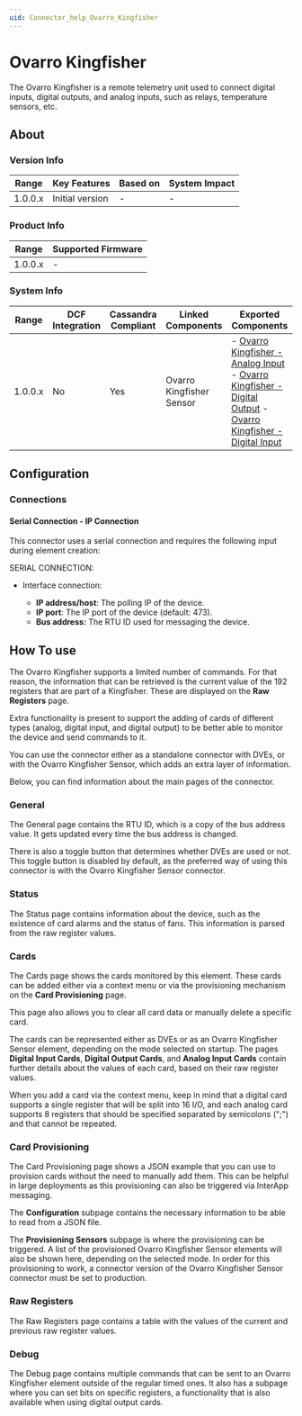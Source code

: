 ```yaml
---
uid: Connector_help_Ovarro_Kingfisher
---
```


# Ovarro Kingfisher

The Ovarro Kingfisher is a remote telemetry unit used to connect digital inputs, digital outputs, and analog inputs, such as relays, temperature sensors, etc.

## About

### Version Info

| **Range** | **Key Features** | **Based on** | **System Impact** |
|-----------|------------------|--------------|-------------------|
| 1.0.0.x   | Initial version  | \-           | \-                |

### Product Info

| Range     | Supported Firmware     |
|-----------|------------------------|
| 1.0.0.x   | \-                     |

### System Info

| **Range** | **DCF Integration** | **Cassandra Compliant** | **Linked Components**    | **Exported Components**                                                                                                                                                                                                                                                                                         |
|-----------|---------------------|-------------------------|--------------------------|-----------------------------------------------------------------------------------------------------------------------------------------------------------------------------------------------------------------------------------------------------------------------------------------------------------------|
| 1.0.0.x   | No                  | Yes                     | Ovarro Kingfisher Sensor | \- [Ovarro Kingfisher - Analog Input](xref:Connector_help_Ovarro_Kingfisher_-_Analog_Input) - [Ovarro Kingfisher - Digital Output](xref:Connector_help_Ovarro_Kingfisher_-_Digital_Output) - [Ovarro Kingfisher - Digital Input](xref:Connector_help_Ovarro_Kingfisher_-_Digital_Input) |

## Configuration

### Connections

#### Serial Connection - IP Connection

This connector uses a serial connection and requires the following input during element creation:

SERIAL CONNECTION:

- Interface connection:

  - **IP address/host**: The polling IP of the device.
  - **IP port**: The IP port of the device (default: 473).
  - **Bus address:** The RTU ID used for messaging the device.

## How To use

The Ovarro Kingfisher supports a limited number of commands. For that reason, the information that can be retrieved is the current value of the 192 registers that are part of a Kingfisher. These are displayed on the **Raw Registers** page.

Extra functionality is present to support the adding of cards of different types (analog, digital input, and digital output) to be better able to monitor the device and send commands to it.

You can use the connector either as a standalone connector with DVEs, or with the Ovarro Kingfisher Sensor, which adds an extra layer of information.

Below, you can find information about the main pages of the connector.

### General

The General page contains the RTU ID, which is a copy of the bus address value. It gets updated every time the bus address is changed.

There is also a toggle button that determines whether DVEs are used or not. This toggle button is disabled by default, as the preferred way of using this connector is with the Ovarro Kingfisher Sensor connector.

### Status

The Status page contains information about the device, such as the existence of card alarms and the status of fans. This information is parsed from the raw register values.

### Cards

The Cards page shows the cards monitored by this element. These cards can be added either via a context menu or via the provisioning mechanism on the **Card Provisioning** page.

This page also allows you to clear all card data or manually delete a specific card.

The cards can be represented either as DVEs or as an Ovarro Kingfisher Sensor element, depending on the mode selected on startup. The pages **Digital Input Cards**, **Digital Output Cards**, and **Analog Input Cards** contain further details about the values of each card, based on their raw register values.

When you add a card via the context menu, keep in mind that a digital card supports a single register that will be split into 16 I/O, and each analog card supports 8 registers that should be specified separated by semicolons (";") and that cannot be repeated.

### Card Provisioning

The Card Provisioning page shows a JSON example that you can use to provision cards without the need to manually add them. This can be helpful in large deployments as this provisioning can also be triggered via InterApp messaging.

The **Configuration** subpage contains the necessary information to be able to read from a JSON file.

The **Provisioning Sensors** subpage is where the provisioning can be triggered. A list of the provisioned Ovarro Kingfisher Sensor elements will also be shown here, depending on the selected mode. In order for this provisioning to work, a connector version of the Ovarro Kingfisher Sensor connector must be set to production.

### Raw Registers

The Raw Registers page contains a table with the values of the current and previous raw register values.

### Debug

The Debug page contains multiple commands that can be sent to an Ovarro Kingfisher element outside of the regular timed ones. It also has a subpage where you can set bits on specific registers, a functionality that is also available when using digital output cards.
